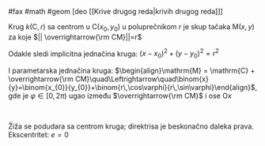 #fax #math #geom  [deo [[Krive drugog reda|krivih drugog reda]]]
$\:$

Krug $k(\mathrm{C},\,r)$ sa centrom u $\mathrm{C}(x_{0},\,y_{0})$ u poluprečnikom $r$ je skup tačaka $\mathrm{M}(x,\,y)$ za koje $|| \overrightarrow{\rm CM}||=r$

Odakle sledi implicitna jednačina kruga:
$(x-x_{0})^{2}+(y-y_{0})^{2}=r^{2}$

I parametarska jednačina kruga:
$\begin{align}\mathrm{M} = \mathrm{C} + \overrightarrow{\rm CM}\quad\Leftrightarrow\quad\binom{x}{y}=\binom{x_{0}}{y_{0}}+\binom{r\,\cos\varphi}{r\,\sin\varphi}\end{align}$,
gde je $\varphi\in[0,\,2\pi)$ ugao između $\overrightarrow{\rm CM}$ i ose $\mathrm{O}x$

$\:$

Žiža se podudara sa centrom kruga; direktrisa je beskonačno daleka prava.
Ekscentritet: $e=0$